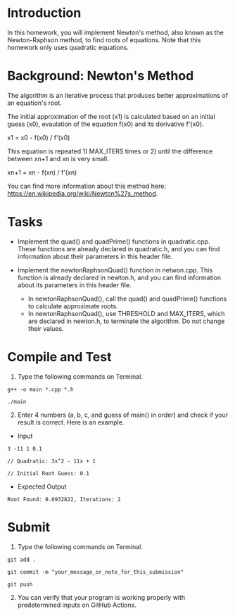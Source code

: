 # Introduction

In this homework, you will implement Newton's method, also known as the Newton-Raphson method, to find roots of equations. Note that this homework only uses quadratic equations.

# Background: Newton's Method

The algorithm is an iterative process that produces better approximations of an equation's root.

The initial approximation of the root (x1) is calculated based on an initial guess (x0), evaulation of the equation f(x0) and its derivative f'(x0).

x1 = x0 - f(x0) / f'(x0)

This equation is repeated 1) MAX_ITERS times or 2) until the difference between xn+1 and xn is very small.

xn+1 = xn - f(xn) / f'(xn)

You can find more information about this method here: https://en.wikipedia.org/wiki/Newton%27s_method.

# Tasks

* Implement the quad() and quadPrime() functions in quadratic.cpp. These functions are already declared in quadratic.h, and you can find information about their parameters in this header file.
  
* Implement the newtonRaphsonQuad() function in netwon.cpp. This function is already declared in newton.h, and you can find information about its parameters in this header file.
  * In newtonRaphsonQuad(), call the quad() and quadPrime() functions to calculate approximate roots.
  * In newtonRaphsonQuad(), use THRESHOLD and MAX_ITERS, which are declared in newton.h, to terminate the algorithm. Do not change their values.

# Compile and Test

1. Type the following commands on Terminal.

```
g++ -o main *.cpp *.h
```
```
./main
```

2. Enter 4 numbers (a, b, c, and guess of main() in order) and check if your result is correct. Here is an example.
 * Input
 ```
 3 -11 1 0.1
 
 // Quadratic: 3x^2 - 11x + 1

 // Initial Root Guess: 0.1
 ```

 * Expected Output
 ```
 Root Found: 0.0932822, Iterations: 2
 ```

# Submit

1. Type the following commands on Terminal.

```
git add .
```
```
git commit -m "your_message_or_note_for_this_submission"
```
```
git push
```

2. You can verify that your program is working properly with predetermined inputs on GitHub Actions.
